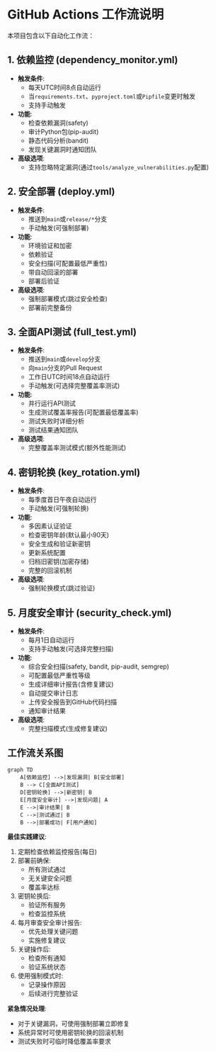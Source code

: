 # GitHub Actions 工作流说明

本项目包含以下自动化工作流：

## 1. 依赖监控 (dependency_monitor.yml)
- **触发条件**: 
  - 每天UTC时间8点自动运行
  - 当`requirements.txt`、`pyproject.toml`或`Pipfile`变更时触发
  - 支持手动触发
- **功能**:
  - 检查依赖漏洞(safety)
  - 审计Python包(pip-audit)
  - 静态代码分析(bandit)
  - 发现关键漏洞时通知团队
- **高级选项**:
  - 支持忽略特定漏洞(通过`tools/analyze_vulnerabilities.py`配置)

## 2. 安全部署 (deploy.yml)
- **触发条件**: 
  - 推送到`main`或`release/*`分支
  - 手动触发(可强制部署)
- **功能**:
  - 环境验证和加密
  - 依赖验证
  - 安全扫描(可配置最低严重性)
  - 带自动回滚的部署
  - 部署后验证
- **高级选项**:
  - 强制部署模式(跳过安全检查)
  - 部署前完整备份

## 3. 全面API测试 (full_test.yml)
- **触发条件**: 
  - 推送到`main`或`develop`分支
  - 向`main`分支的Pull Request
  - 工作日UTC时间18点自动运行
  - 手动触发(可选择完整覆盖率测试)
- **功能**:
  - 并行运行API测试
  - 生成测试覆盖率报告(可配置最低覆盖率)
  - 测试失败时详细分析
  - 测试结果通知团队
- **高级选项**:
  - 完整覆盖率测试模式(额外性能测试)

## 4. 密钥轮换 (key_rotation.yml)
- **触发条件**: 
  - 每季度首日午夜自动运行
  - 手动触发(可强制轮换)
- **功能**:
  - 多因素认证验证
  - 检查密钥年龄(默认最小90天)
  - 安全生成和验证新密钥
  - 更新系统配置
  - 归档旧密钥(加密存储)
  - 完整的回滚机制
- **高级选项**:
  - 强制轮换模式(跳过验证)

## 5. 月度安全审计 (security_check.yml)
- **触发条件**: 
  - 每月1日自动运行
  - 支持手动触发(可选择完整扫描)
- **功能**:
  - 综合安全扫描(safety, bandit, pip-audit, semgrep)
  - 可配置最低严重性等级
  - 生成详细审计报告(含修复建议)
  - 自动提交审计日志
  - 上传安全报告到GitHub代码扫描
  - 通知审计结果
- **高级选项**:
  - 完整扫描模式(生成修复建议)

## 工作流关系图
```mermaid
graph TD
    A[依赖监控] -->|发现漏洞| B[安全部署]
    B --> C[全面API测试]
    D[密钥轮换] -->|新密钥| B
    E[月度安全审计] -->|发现问题| A
    E -->|审计结果| B
    C -->|测试通过| B
    B -->|部署成功| F[用户通知]
```

**最佳实践建议**:
1. 定期检查依赖监控报告(每日)
2. 部署前确保:
   - 所有测试通过
   - 无关键安全问题
   - 覆盖率达标
3. 密钥轮换后:
   - 验证所有服务
   - 检查监控系统
4. 每月审查安全审计报告:
   - 优先处理关键问题
   - 实施修复建议
5. 关键操作后:
   - 检查所有通知
   - 验证系统状态
6. 使用强制模式时:
   - 记录操作原因
   - 后续进行完整验证

**紧急情况处理**:
- 对于关键漏洞，可使用强制部署立即修复
- 系统异常时可使用密钥轮换的回滚机制
- 测试失败时可临时降低覆盖率要求